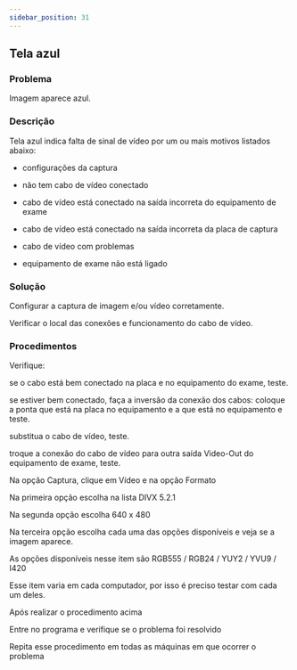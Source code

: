 ```yaml
---
sidebar_position: 31
---
```


## Tela azul
### Problema

Imagem aparece azul.

### Descrição

Tela azul indica falta de sinal de vídeo por um ou mais motivos listados abaixo:

- configurações da captura

- não tem cabo de vídeo conectado

- cabo de vídeo está conectado na saída incorreta do equipamento de exame

- cabo de vídeo está conectado na saída incorreta da placa de captura

- cabo de vídeo com problemas

- equipamento de exame não está ligado

### Solução

Configurar a captura de imagem e/ou vídeo corretamente.

Verificar o local das conexões e funcionamento do cabo de vídeo.

### Procedimentos

Verifique:

se o cabo está bem conectado na placa e no equipamento do exame, teste.

se estiver bem conectado, faça a inversão da conexão dos cabos: coloque a ponta que está na placa no equipamento e a que está no equipamento e teste.

substitua o cabo de vídeo, teste.

troque a conexão do cabo de vídeo para outra saída Video-Out do equipamento de exame, teste.

Na opção Captura, clique em Vídeo e na opção Formato

Na primeira opção escolha na lista DIVX 5.2.1

Na segunda opção escolha 640 x 480

Na terceira opção escolha cada uma das opções disponíveis e veja se a imagem aparece.

As opções disponíveis nesse item são RGB555 / RGB24 / YUY2 / YVU9 / I420

Esse item varia em cada computador, por isso é preciso testar com cada um deles.

Após realizar o procedimento acima

Entre no programa e verifique se o problema foi resolvido

Repita esse procedimento em todas as máquinas em que ocorrer o problema